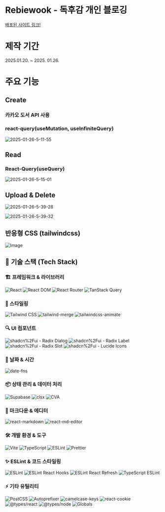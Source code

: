 # Rebiewook - 독후감 개인 블로깅

[배포된 사이트 링크!](https://rebiewook.site/)

# 제작 기간

2025.01.20. ~ 2025. 01.26.

# 주요 기능

## Create

### 카카오 도서 API 사용

### react-query(useMutation, useInfiniteQuery)

<a><img src="https://i.ibb.co/7JCxTzp/2025-01-26-5-11-55.png" alt="2025-01-26-5-11-55" ></a>

## Read

### React-Query(useQuery)

<a><img src="https://i.ibb.co/4N79kdB/2025-01-26-5-15-01.png" alt="2025-01-26-5-15-01" ></a>

## Upload & Delete

<a><img src="https://i.ibb.co/vshJTSV/2025-01-26-5-39-28.png" alt="2025-01-26-5-39-28" ></a>

<a><img src="https://i.ibb.co/sqcJYzP/2025-01-26-5-39-32.png" alt="2025-01-26-5-39-32"></a>

## 반응형 CSS (tailwindcss)

![Image](https://github.com/user-attachments/assets/4c237792-67bd-4367-ba70-e32b3e79cd88)

## 📌 기술 스택 (Tech Stack)

### 🏗️ 프레임워크 & 라이브러리

![React](https://img.shields.io/badge/React-18.3.1-61DAFB?style=flat&logo=react&logoColor=white)
![React DOM](https://img.shields.io/badge/React_DOM-18.3.1-61DAFB?style=flat&logo=react&logoColor=white)
![React Router](https://img.shields.io/badge/React_Router-7.1.3-CA4245?style=flat&logo=reactrouter&logoColor=white)
![TanStack Query](https://img.shields.io/badge/TanStack_Query-5.64.2-FF4154?style=flat&logo=react-query&logoColor=white)

### 🎨 스타일링

![Tailwind CSS](https://img.shields.io/badge/Tailwind_CSS-3.4.17-06B6D4?style=flat&logo=tailwindcss&logoColor=white)
![tailwind-merge](https://img.shields.io/badge/Tailwind_Merge-2.6.0-06B6D4?style=flat)
![tailwindcss-animate](https://img.shields.io/badge/TailwindCSS_Animate-1.0.7-06B6D4?style=flat)

### 🔍 UI 컴포넌트

![shadcn%2Fui - Radix Dialog](https://img.shields.io/badge/shadcn%2Fui-Radix__Dialog__1.1.4-8B5CF6?style=flat)
![shadcn%2Fui - Radix Label](https://img.shields.io/badge/shadcn%2Fui-Radix__Label__2.1.1-8B5CF6?style=flat)
![shadcn%2Fui - Radix Slot](https://img.shields.io/badge/shadcn%2Fui-Radix__Slot__1.1.1-8B5CF6?style=flat)
![shadcn%2Fui - Lucide Icons](https://img.shields.io/badge/shadcn%2Fui-Lucide__Icons__0.473.0-8B5CF6?style=flat)

### 📅 날짜 & 시간

![date-fns](https://img.shields.io/badge/date--fns-4.1.0-00C853?style=flat)

### 📦 상태 관리 & 데이터 처리

![Supabase](https://img.shields.io/badge/Supabase-2.48.0-3ECF8E?style=flat&logo=supabase&logoColor=white)
![clsx](https://img.shields.io/badge/clsx-2.1.1-333333?style=flat)
![CVA](https://img.shields.io/badge/Class_Variance_Authority-0.7.1-333333?style=flat)

### 📝 마크다운 & 에디터

![react-markdown](https://img.shields.io/badge/react--markdown-9.0.3-000000?style=flat)
![react-md-editor](https://img.shields.io/badge/React_MD_Editor-4.0.5-000000?style=flat)

### 🛠️ 개발 환경 & 도구

![Vite](https://img.shields.io/badge/Vite-6.0.11-646CFF?style=flat&logo=vite&logoColor=white)
![TypeScript](https://img.shields.io/badge/TypeScript-5.6.3-3178C6?style=flat&logo=typescript&logoColor=white)
![ESLint](https://img.shields.io/badge/ESLint-9.18.0-4B32C3?style=flat&logo=eslint&logoColor=white)
![Prettier](https://img.shields.io/badge/Prettier-3.4.2-F7B93E?style=flat&logo=prettier&logoColor=white)

### ✨ ESLint & 코드 스타일링

![ESLint](https://img.shields.io/badge/ESLint-9.18.0-4B32C3?style=flat&logo=eslint&logoColor=white)
![ESLint React Hooks](https://img.shields.io/badge/ESLint_React_Hooks-5.1.0-4B32C3?style=flat)
![ESLint React Refresh](https://img.shields.io/badge/ESLint_React_Refresh-0.4.18-4B32C3?style=flat)
![TypeScript ESLint](https://img.shields.io/badge/TypeScript_ESLint-8.21.0-3178C6?style=flat)

### ⚡ 기타 유틸리티

![PostCSS](https://img.shields.io/badge/PostCSS-8.5.1-DD3A0A?style=flat&logo=postcss&logoColor=white)
![Autoprefixer](https://img.shields.io/badge/Autoprefixer-10.4.20-DD3A0A?style=flat)
![camelcase-keys](https://img.shields.io/badge/camelcase--keys-9.1.3-333333?style=flat)
![react-cookie](https://img.shields.io/badge/react--cookie-7.2.2-333333?style=flat)
![@types/react](https://img.shields.io/badge/%40types%2Freact-18.3.18-3178C6?style=flat)
![@types/node](https://img.shields.io/badge/%40types%2Fnode-22.10.7-43853D?style=flat&logo=node.js&logoColor=white)
![Globals](https://img.shields.io/badge/globals-15.14.0-333333?style=flat)

[def]: image.png
